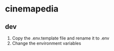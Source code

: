 # cinemapedia

## dev

1. Copy the .env.template file and rename it to .env
2. Change the environment variables
